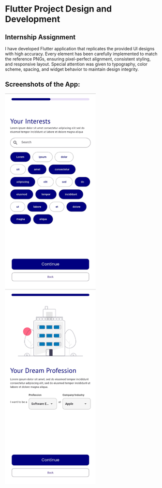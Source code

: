 # Flutter Project Design and Development 
## Internship Assignment

 I have developed Flutter application that replicates the provided UI designs with high accuracy. Every element has been carefully implemented to match the reference PNGs, ensuring pixel-perfect alignment, consistent styling, and responsive layout. Special attention was given to typography, color scheme, spacing, and widget behavior to maintain design integrity.



## Screenshots of the App:



   <img src="catalift_assignment/assets/readme/IMG_20250513_211246.jpg" alt="Dream Profession Screen" width="300"/>                                                                           <img src="catalift_assignment/assets/readme/IMG_20250513_211330.jpg" alt="Dream Profession Screen" width="300"/>
